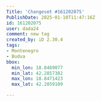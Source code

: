 ```yaml
---
Title: 'Changeset #161202075'
PublishDate: 2025-01-10T11:47:16Z
id: 161202075
user: dada24
comment: new tag
created_by: iD 2.30.4
tags:
- Montenegro
- Budva
bbox:
  min_lon: 18.8469077
  min_lat: 42.2857382
  max_lon: 18.8471423
  max_lat: 42.2859109

---
```

